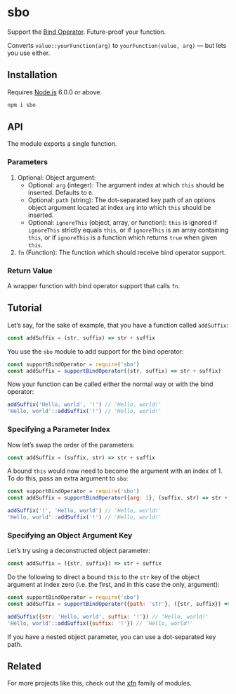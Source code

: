 # sbo

Support the [Bind Operator](https://github.com/tc39/proposal-bind-operator). Future-proof your function.

Converts `value::yourFunction(arg)` to `yourFunction(value, arg)` — but lets you use either.

## Installation

Requires [Node.js](https://nodejs.org/) 6.0.0 or above.

```bash
npm i sbo
```

## API

The module exports a single function.

### Parameters

1. Optional: Object argument:
    * Optional: `arg` (integer): The argument index at which `this` should be inserted. Defaults to `0`.
    * Optional: `path` (string): The dot-separated key path of an options object argument located at index `arg` into which `this` should be inserted.
    * Optional: `ignoreThis` (object, array, or function): `this` is ignored if `ignoreThis` strictly equals `this`, or if `ignoreThis` is an array containing `this`, or if `ignoreThis` is a function which returns `true` when given `this`.
2. `fn` (Function): The function which should receive bind operator support.

### Return Value

A wrapper function with bind operator support that calls `fn`.

## Tutorial

Let’s say, for the sake of example, that you have a function called `addSuffix`:

```javascript
const addSuffix = (str, suffix) => str + suffix
```

You use the `sbo` module to add support for the bind operator:

```javascript
const supportBindOperator = require('sbo')
const addSuffix = supportBindOperator((str, suffix) => str + suffix)
```

Now your function can be called either the normal way or with the bind operator:

```javascript
addSuffix('Hello, world', '!') // 'Hello, world!'
'Hello, world'::addSuffix('!') // 'Hello, world!'
```

### Specifying a Parameter Index

Now let’s swap the order of the parameters:

```javascript
const addSuffix = (suffix, str) => str + suffix
```

A bound `this` would now need to become the argument with an index of 1. To do this, pass an extra argument to `sbo`:

```javascript
const supportBindOperator = require('sbo')
const addSuffix = supportBindOperator({arg: 1}, (suffix, str) => str + suffix)

addSuffix('!', 'Hello, world') // 'Hello, world!'
'Hello, world'::addSuffix('!') // 'Hello, world!'
```

### Specifying an Object Argument Key

Let’s try using a deconstructed object parameter:

```javascript
const addSuffix = ({str, suffix}) => str + suffix
```

Do the following to direct a bound `this` to the `str` key of the object argument at index zero (i.e. the first, and in this case the only, argument):

```javascript
const supportBindOperator = require('sbo')
const addSuffix = supportBindOperator({path: 'str'}, ({str, suffix}) => str + suffix)

addSuffix({str: 'Hello, world', suffix: '!'}) // 'Hello, world!'
'Hello, world'::addSuffix({suffix: '!'}) // 'Hello, world!'
```

If you have a nested object parameter, you can use a dot-separated key path.

## Related

For more projects like this, check out the [xfn](https://github.com/lamansky/xfn) family of modules.
